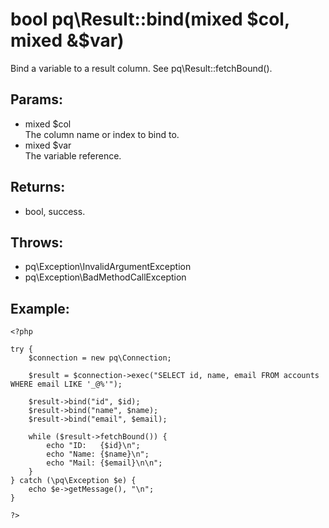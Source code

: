 # bool pq\Result::bind(mixed $col, mixed &$var)

Bind a variable to a result column.
See pq\Result::fetchBound().

## Params:

* mixed $col  
  The column name or index to bind to.
* mixed $var  
  The variable reference.

## Returns:

* bool, success.

## Throws:

* pq\Exception\InvalidArgumentException
* pq\Exception\BadMethodCallException

## Example:

	<?php

	try {
		$connection = new pq\Connection;
		
		$result = $connection->exec("SELECT id, name, email FROM accounts WHERE email LIKE '_@%'");
		
		$result->bind("id", $id);
		$result->bind("name", $name);
		$result->bind("email", $email);
		
		while ($result->fetchBound()) {
			echo "ID:   {$id}\n";
			echo "Name: {$name}\n";
			echo "Mail: {$email}\n\n";
		}
	} catch (\pq\Exception $e) {
		echo $e->getMessage(), "\n";
	}

	?>

